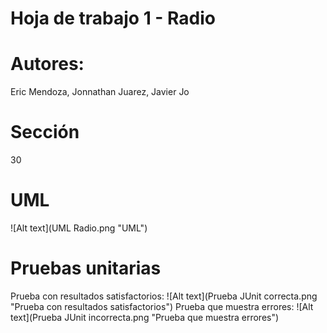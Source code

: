 # Hoja de trabajo 1 - Radio

# Autores:
Eric Mendoza,
Jonnathan Juarez,
Javier Jo

# Sección
30

# UML
![Alt text](UML Radio.png "UML")

# Pruebas unitarias
Prueba con resultados satisfactorios:
![Alt text](Prueba JUnit correcta.png "Prueba con resultados satisfactorios")
Prueba que muestra errores:
![Alt text](Prueba JUnit incorrecta.png "Prueba que muestra errores")
